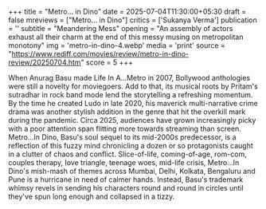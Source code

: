 +++
title = "Metro... in Dino"
date = 2025-07-04T11:30:00+05:30
draft = false
mreviews = ["Metro... in Dino"]
critics = ['Sukanya Verma']
publication = ''
subtitle = "Meandering Mess"
opening = "An assembly of actors exhaust all their charm at the end of this messy musing on metropolitan monotony"
img = 'metro-in-dino-4.webp'
media = 'print'
source = "https://www.rediff.com/movies/review/metro-in-dino-review/20250704.htm"
score = 5
+++

When Anurag Basu made Life In A...Metro in 2007, Bollywood anthologies were still a novelty for moviegoers. Add to that, its musical roots by Pritam's sutradhar in rock band mode lend the storytelling a refreshing momentum. By the time he created Ludo in late 2020, his maverick multi-narrative crime drama was another stylish addition in the genre that hit the overkill mark during the pandemic. Circa 2025, audiences have grown increasingly picky with a poor attention span flitting more towards streaming than screen. Metro...In Dino, Basu's soul sequel to its mid-2000s predecessor, is a reflection of this fuzzy mind chronicling a dozen or so protagonists caught in a clutter of chaos and conflict. Slice-of-life, coming-of-age, rom-com, couples therapy, love triangle, teenage woes, mid-life crisis, Metro...In Dino's mish-mash of themes across Mumbai, Delhi, Kolkata, Bengaluru and Pune is a hurricane in need of calmer hands. Instead, Basu's trademark whimsy revels in sending his characters round and round in circles until they've spun long enough and collapsed in a tizzy.
